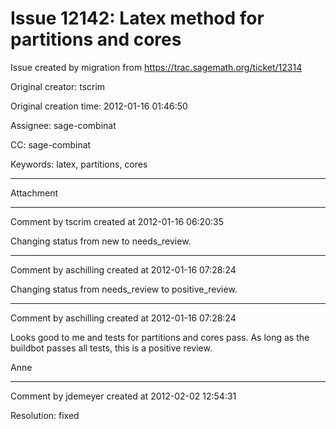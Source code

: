 # Issue 12142: Latex method for partitions and cores

Issue created by migration from https://trac.sagemath.org/ticket/12314

Original creator: tscrim

Original creation time: 2012-01-16 01:46:50

Assignee: sage-combinat

CC:  sage-combinat

Keywords: latex, partitions, cores




---

Attachment


---

Comment by tscrim created at 2012-01-16 06:20:35

Changing status from new to needs_review.


---

Comment by aschilling created at 2012-01-16 07:28:24

Changing status from needs_review to positive_review.


---

Comment by aschilling created at 2012-01-16 07:28:24

Looks good to me and tests for partitions and cores pass. As long as the buildbot passes all tests, this is a positive review.

Anne


---

Comment by jdemeyer created at 2012-02-02 12:54:31

Resolution: fixed
